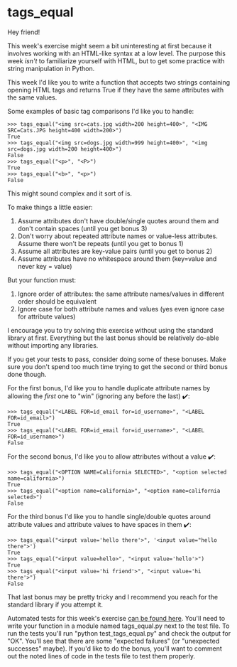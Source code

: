 # tags_equal

Hey friend!

This week's exercise might seem a bit uninteresting at first because it involves working with an HTML-like syntax at a low level. The purpose this week _isn't_ to familiarize yourself with HTML, but to get some practice with string manipulation in Python.

This week I'd like you to write a function that accepts two strings containing opening HTML tags and returns True if they have the same attributes with the same values.

Some examples of basic tag comparisons I'd like you to handle:

    >>> tags_equal("<img src=cats.jpg width=200 height=400>", "<IMG SRC=Cats.JPG height=400 width=200>")
    True
    >>> tags_equal("<img src=dogs.jpg width=999 height=400>", "<img src=dogs.jpg width=200 height=400>")
    False
    >>> tags_equal("<p>", "<P>")
    True
    >>> tags_equal("<b>", "<p>")
    False

This might sound complex and it sort of is.

To make things a little easier:

1.  Assume attributes don't have double/single quotes around them and don't contain spaces (until you get bonus 3)
2.  Don't worry about repeated attribute names or value-less attributes. Assume there won't be repeats (until you get to bonus 1)
3.  Assume all attributes are key-value pairs (until you get to bonus 2)
4.  Assume attributes have no whitespace around them (key=value and never key = value)

But your function must:

1.  Ignore order of attributes: the same attribute names/values in different order should be equivalent
2.  Ignore case for both attribute names and values (yes even ignore case for attribute values)

I encourage you to try solving this exercise without using the standard library at first. Everything but the last bonus should be relatively do-able without importing any libraries.

If you get your tests to pass, consider doing some of these bonuses. Make sure you don't spend too much time trying to get the second or third bonus done though.

For the first bonus, I'd like you to handle duplicate attribute names by allowing the _first_ one to "win" (ignoring any before the last) ✔️:

    >>> tags_equal("<LABEL FOR=id_email for=id_username>", "<LABEL FOR=id_email>")
    True
    >>> tags_equal("<LABEL FOR=id_email for=id_username>", "<LABEL FOR=id_username>")
    False

For the second bonus, I'd like you to allow attributes without a value ✔️:

    >>> tags_equal("<OPTION NAME=California SELECTED>", "<option selected name=california>")
    True
    >>> tags_equal("<option name=california>", "<option name=california selected>")
    False

For the third bonus I'd like you to handle single/double quotes around attribute values and attribute values to have spaces in them ✔️:

    >>> tags_equal("<input value='hello there'>", '<input value="hello there">')
    True
    >>> tags_equal("<input value=hello>", "<input value='hello'>")
    True
    >>> tags_equal("<input value='hi friend'>", "<input value='hi there'>")
    False

That last bonus may be pretty tricky and I recommend you reach for the standard library if you attempt it.

Automated tests for this week's exercise [can be found here](https://www.pythonmorsels.com/exercises/24ce703aa77646cc881b0837d5be2391/tests/). You'll need to write your function in a module named tags_equal.py next to the test file. To run the tests you'll run "python test_tags_equal.py" and check the output for "OK". You'll see that there are some "expected failures" (or "unexpected successes" maybe). If you'd like to do the bonus, you'll want to comment out the noted lines of code in the tests file to test them properly.